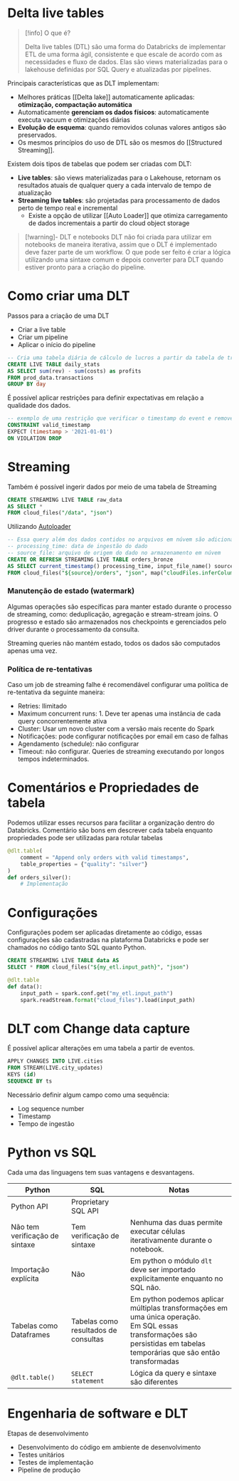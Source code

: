 # Delta live tables

> [!info] O que é?
> 
> Delta live tables (DTL) são uma forma do Databricks de implementar ETL de uma forma ágil, consistente e que escale de acordo com as necessidades e fluxo de dados. Elas são views materializadas para o lakehouse definidas por SQL Query e atualizadas por pipelines.

Principais características que as DLT implementam:

- Melhores práticas [[Delta lake]] automaticamente aplicadas: **otimização, compactação automática**
- Automaticamente **gerenciam os dados físicos**: automaticamente executa vacuum e otimizações diárias
- **Evolução de esquema**: quando removidos colunas valores antigos são preservados.
- Os mesmos princípios do uso de DTL são os mesmos do [[Structured Streaming]].


Existem dois tipos de tabelas que podem ser criadas com DLT:
- **Live tables**: são views materializadas para o Lakehouse, retornam os resultados atuais de qualquer query a cada intervalo de tempo de atualização
- **Streaming live tables**: são projetadas para processamento de dados perto de tempo real e incremental
	- Existe a opção de utilizar [[Auto Loader]] que otimiza carregamento de dados incrementais a partir do cloud object storage

> [!warning]- DLT e notebooks
> DLT não foi criada para utilizar em notebooks de maneira iterativa, assim que o DLT é implementado deve fazer parte de um workflow. O que pode ser feito é criar a lógica utilizando uma sintaxe comum e depois converter para DLT quando estiver pronto para a criação do pipeline.

# Como criar uma DLT

Passos para a criação de uma DLT
- Criar a live table
- Criar um pipeline
- Aplicar o início do pipeline

```sql
-- Cria uma tabela diária de cálculo de lucros a partir da tabela de transactions
CREATE LIVE TABLE daily_stats
AS SELECT sum(rev) - sum(costs) as profits
FROM prod_data.transactions
GROUP BY day
```

É possível aplicar restrições para definir expectativas em relação a qualidade dos dados.

```sql
-- exemplo de uma restrição que verificar o timestamp do event e remove a linha em caso de violação
CONSTRAINT valid_timestamp
EXPECT (timestamp > '2021-01-01')
ON VIOLATION DROP
```

# Streaming

Também é possível ingerir dados por meio de uma tabela de Streaming

```sql
CREATE STREAMING LIVE TABLE raw_data
AS SELECT *
FROM cloud_files("/data", "json")
```

Utilizando [Autoloader](https://docs.databricks.com/pt/ingestion/auto-loader/index.html)

```sql
-- Essa query além dos dados contidos no arquivos em núvem são adicionados dois campos:
-- processing_time: data de ingestão do dado
-- source_file: arquivo de origem do dado no armazenamento em núvem
CREATE OR REFRESH STREAMING LIVE TABLE orders_bronze
AS SELECT current_timestamp() processing_time, input_file_name() source_file, *
FROM cloud_files("${source}/orders", "json", map("cloudFiles.inferColumnTypes", "true"))
```

### Manutenção de estado (watermark)

Algumas operações são específicas para manter estado durante o processo de streaming, como: deduplicação, agregação e stream-stream joins. O progresso e estado são armazenados nos checkpoints e gerenciados pelo driver durante o processamento da consulta.

Streaming queries não mantém estado, todos os dados são computados apenas uma vez.

### Política de re-tentativas

Caso um job de streaming falhe é recomendável configurar uma política de re-tentativa da seguinte maneira:

- Retries: Ilimitado
- Maximum concurrent runs: 1. Deve ter apenas uma instância de cada query concorrentemente ativa
- Cluster: Usar um novo cluster com a versão mais recente do Spark
- Notificações: pode configurar notificações por email em caso de falhas
- Agendamento (schedule): não configurar
- Timeout: não configurar. Queries de streaming executando por longos tempos indeterminados.

# Comentários e Propriedades de tabela

Podemos utilizar esses recursos para facilitar a organização dentro do Databricks. Comentário são bons em descrever cada tabela enquanto propriedades pode ser utilizadas para rotular tabelas
```python
@dlt.table(
	comment = "Append only orders with valid timestamps",
	table_properties = {"quality": "silver"}
)
def orders_silver():
	# Implementação
```

# Configurações

Configurações podem ser aplicadas diretamente ao código, essas configurações são cadastradas na plataforma Databricks e pode ser chamados no código tanto SQL quanto Python.

```sql
CREATE STREAMING LIVE TABLE data AS
SELECT * FROM cloud_files("${my_etl.input_path}", "json")
```

```python
@dlt.table
def data():
	input_path = spark.conf.get("my_etl.input_path")
	spark.readStream.format("cloud_files").load(input_path)
```

# DLT com Change data capture

É possível aplicar alterações em uma tabela a partir de eventos.

```sql
APPLY CHANGES INTO LIVE.cities
FROM STREAM(LIVE.city_updates)
KEYS (id)
SEQUENCE BY ts
```

Necessário definir algum campo como uma sequência:
 - Log sequence number
 - Timestamp
 - Tempo de ingestão

# Python vs SQL

Cada uma das linguagens tem suas vantagens e desvantagens.

| Python                         | SQL                                  | Notas                                                                                                                                                                        |
| ------------------------------ | ------------------------------------ | ---------------------------------------------------------------------------------------------------------------------------------------------------------------------------- |
| Python API                     | Proprietary SQL API                  |                                                                                                                                                                              |
| Não tem verificação de sintaxe | Tem verificação de sintaxe           | Nenhuma das duas permite executar células iterativamente durante o notebook.                                                                                                 |
| Importação explícita           | Não                                  | Em python o módulo `dlt` deve ser importado explicitamente enquanto no SQL não.                                                                                              |
| Tabelas como Dataframes        | Tabelas como resultados de consultas | Em python podemos aplicar múltiplas transformações em uma única operação. <br>Em SQL essas transformações são persistidas em tabelas temporárias que são então transformadas |
| `@dlt.table()`                 | `SELECT statement`                   | Lógica da query e sintaxe são diferentes                                                                                                                                     |

# Engenharia de software e DLT

Etapas de desenvolvimento
- Desenvolvimento do código em ambiente de desenvolvimento
- Testes unitários
- Testes de implementação
- Pipeline de produção

